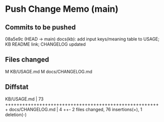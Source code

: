# Push Change Memo (main)

## Commits to be pushed
08a5e9c (HEAD -> main) docs(kb): add input keys/meaning table to USAGE; KB README link; CHANGELOG updated

## Files changed
M	KB/USAGE.md
M	docs/CHANGELOG.md

## Diffstat
 KB/USAGE.md       | 73 +++++++++++++++++++++++++++++++++++++++++++++++++++++++
 docs/CHANGELOG.md |  4 ++-
 2 files changed, 76 insertions(+), 1 deletion(-)
